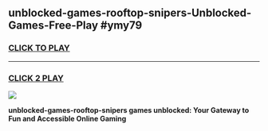 
## unblocked-games-rooftop-snipers-Unblocked-Games-Free-Play #ymy79
<h3>
<a href="https://us.freeplayer.one?title=unblocked-games-rooftop-snipers&ref=9M">CLICK TO PLAY</a></h3>
<hr>

<h3>
<a href="https://us.freeplayer.one?title=unblocked-games-rooftop-snipers&ref=9M">CLICK 2 PLAY</a>
  
</h3>

<a href="https://us.freeplayer.one?title=unblocked-games-rooftop-snipers&ref=9M"><img src="https://clearcache.store/games.png"></a>


**unblocked-games-rooftop-snipers games unblocked: Your Gateway to Fun and Accessible Online Gaming**
